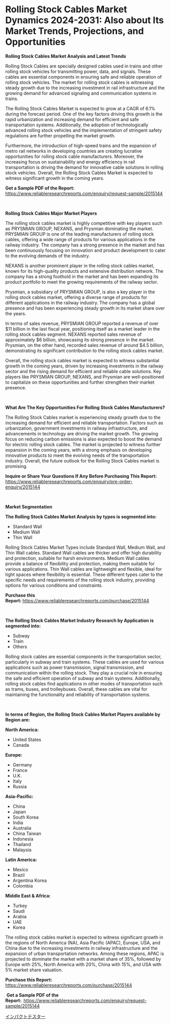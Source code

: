 <p><h1>Rolling Stock Cables Market Dynamics 2024-2031: Also about Its Market Trends, Projections, and Opportunities</h1></p><p><strong>Rolling Stock Cables Market Analysis and Latest Trends</strong></p>
<p><p>Rolling Stock Cables are specially designed cables used in trains and other rolling stock vehicles for transmitting power, data, and signals. These cables are essential components in ensuring safe and reliable operation of rolling stock vehicles. The market for rolling stock cables is witnessing steady growth due to the increasing investment in rail infrastructure and the growing demand for advanced signaling and communication systems in trains.</p><p>The Rolling Stock Cables Market is expected to grow at a CAGR of 6.1% during the forecast period. One of the key factors driving this growth is the rapid urbanization and increasing demand for efficient and safe transportation systems. Additionally, the adoption of technologically advanced rolling stock vehicles and the implementation of stringent safety regulations are further propelling the market growth.</p><p>Furthermore, the introduction of high-speed trains and the expansion of metro rail networks in developing countries are creating lucrative opportunities for rolling stock cable manufacturers. Moreover, the increasing focus on sustainability and energy efficiency in rail transportation is driving the demand for innovative cable solutions in rolling stock vehicles. Overall, the Rolling Stock Cables Market is expected to witness significant growth in the coming years.</p></p>
<p><strong>Get a Sample PDF of the Report:&nbsp;</strong> <a href="https://www.reliableresearchreports.com/enquiry/request-sample/2015144">https://www.reliableresearchreports.com/enquiry/request-sample/2015144</a></p>
<p>&nbsp;</p>
<p><strong>Rolling Stock Cables Major Market Players</strong></p>
<p><p>The rolling stock cables market is highly competitive with key players such as PRYSMIAN GROUP, NEXANS, and Prysmian dominating the market. PRYSMIAN GROUP is one of the leading manufacturers of rolling stock cables, offering a wide range of products for various applications in the railway industry. The company has a strong presence in the market and has been continuously focusing on innovation and product development to cater to the evolving demands of the industry.</p><p>NEXANS is another prominent player in the rolling stock cables market, known for its high-quality products and extensive distribution network. The company has a strong foothold in the market and has been expanding its product portfolio to meet the growing requirements of the railway sector.</p><p>Prysmian, a subsidiary of PRYSMIAN GROUP, is also a key player in the rolling stock cables market, offering a diverse range of products for different applications in the railway industry. The company has a global presence and has been experiencing steady growth in its market share over the years.</p><p>In terms of sales revenue, PRYSMIAN GROUP reported a revenue of over $11 billion in the last fiscal year, positioning itself as a market leader in the rolling stock cables segment. NEXANS reported sales revenue of approximately $6 billion, showcasing its strong presence in the market. Prysmian, on the other hand, recorded sales revenue of around $4.5 billion, demonstrating its significant contribution to the rolling stock cables market.</p><p>Overall, the rolling stock cables market is expected to witness substantial growth in the coming years, driven by increasing investments in the railway sector and the rising demand for efficient and reliable cable solutions. Key players like PRYSMIAN GROUP, NEXANS, and Prysmian are well-positioned to capitalize on these opportunities and further strengthen their market presence.</p></p>
<p>&nbsp;</p>
<p><strong>What Are The Key Opportunities For Rolling Stock Cables Manufacturers?</strong></p>
<p><p>The Rolling Stock Cables market is experiencing steady growth due to the increasing demand for efficient and reliable transportation. Factors such as urbanization, government investments in railway infrastructure, and advancements in technology are driving the market growth. The growing focus on reducing carbon emissions is also expected to boost the demand for electric rolling stock cables. The market is projected to witness further expansion in the coming years, with a strong emphasis on developing innovative products to meet the evolving needs of the transportation industry. Overall, the future outlook for the Rolling Stock Cables market is promising.</p></p>
<p><strong>Inquire or Share Your Questions If Any Before Purchasing This Report:</strong> <a href="https://www.reliableresearchreports.com/enquiry/pre-order-enquiry/2015144">https://www.reliableresearchreports.com/enquiry/pre-order-enquiry/2015144</a></p>
<p>&nbsp;</p>
<p><strong>Market Segmentation</strong></p>
<p><strong>The Rolling Stock Cables Market Analysis by types is segmented into:</strong></p>
<p><ul><li>Standard Wall</li><li>Medium Wall</li><li>Thin Wall </li></ul></p>
<p><p>Rolling Stock Cables Market Types include Standard Wall, Medium Wall, and Thin Wall cables. Standard Wall cables are thicker and offer high durability and protection, suitable for harsh environments. Medium Wall cables provide a balance of flexibility and protection, making them suitable for various applications. Thin Wall cables are lightweight and flexible, ideal for tight spaces where flexibility is essential. These different types cater to the specific needs and requirements of the rolling stock industry, providing options for various conditions and constraints.</p></p>
<p><strong>Purchase this Report:&nbsp;</strong><a href="https://www.reliableresearchreports.com/purchase/2015144">https://www.reliableresearchreports.com/purchase/2015144</a></p>
<p>&nbsp;</p>
<p><strong>The Rolling Stock Cables Market Industry Research by Application is segmented into:</strong></p>
<p><ul><li>Subway</li><li>Train</li><li>Others</li></ul></p>
<p><p>Rolling stock cables are essential components in the transportation sector, particularly in subway and train systems. These cables are used for various applications such as power transmission, signal transmission, and communication within the rolling stock. They play a crucial role in ensuring the safe and efficient operation of subway and train systems. Additionally, rolling stock cables find applications in other modes of transportation such as trams, buses, and trolleybuses. Overall, these cables are vital for maintaining the functionality and reliability of transportation systems.</p></p>
<p>&nbsp;</p>
<p><strong>In terms of Region, the Rolling Stock Cables Market Players available by Region are:</strong></p>
<p>
    <p> <strong> North America: </strong>
        <ul>
            <li>United States</li>
            <li>Canada</li>
        </ul>
        </p> 
    <p> <strong> Europe: </strong>
        <ul>
            <li>Germany</li>
            <li>France</li>
            <li>U.K.</li>
            <li>Italy</li>
            <li>Russia</li>
        </ul>
        </p> 
    <p> <strong> Asia-Pacific: </strong>
        <ul>
            <li>China</li>
            <li>Japan</li>
            <li>South Korea</li>
            <li>India</li>
            <li>Australia</li>
            <li>China Taiwan</li>
            <li>Indonesia</li>
            <li>Thailand</li>
            <li>Malaysia</li>
        </ul>
        </p> 
    <p> <strong> Latin America: </strong>
        <ul>
            <li>Mexico</li>
            <li>Brazil</li>
            <li>Argentina Korea</li>
            <li>Colombia</li>
        </ul>
        </p> 
    <p> <strong> Middle East & Africa: </strong>
        <ul>
            <li>Turkey</li>
            <li>Saudi</li>
            <li>Arabia</li>
            <li>UAE</li>
            <li>Korea</li>
        </ul>
    </p>
    </p>
<p><p>The rolling stock cables market is expected to witness significant growth in the regions of North America (NA), Asia Pacific (APAC), Europe, USA, and China due to the increasing investments in railway infrastructure and the expansion of urban transportation networks. Among these regions, APAC is projected to dominate the market with a market share of 35%, followed by Europe with 25%, North America with 20%, China with 15%, and USA with 5% market share valuation.</p></p>
<p><strong>Purchase this Report: </strong><a href="https://www.reliableresearchreports.com/purchase/2015144">https://www.reliableresearchreports.com/purchase/2015144</a></p>
<p>&nbsp;<strong>Get a Sample PDF of the Report:&nbsp;&nbsp;</strong><a href="https://www.reliableresearchreports.com/enquiry/request-sample/2015144">https://www.reliableresearchreports.com/enquiry/request-sample/2015144</a></p>
<p><strong></strong></p>
<p><p><a href="https://github.com/nemesis2824/Market-Research-Report-List-1/blob/main/279106011068.md">インパクトテスター</a></p></p>